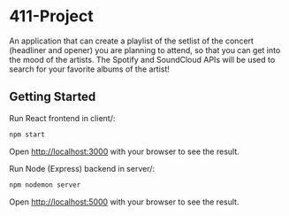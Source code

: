 # 411-Project

An application that can create a playlist of the setlist of the concert (headliner and opener) you are planning to attend, so that you can get into the mood of the artists. The Spotify and SoundCloud APIs will be used to search for your favorite albums of the artist!

## Getting Started

Run React frontend in client/:

```bash
npm start
```

Open [http://localhost:3000](http://localhost:3000) with your browser to see the result.

Run Node (Express) backend in server/:

```bash
npm nodemon server
```

Open [http://localhost:5000](http://localhost:5000) with your browser to see the result.
